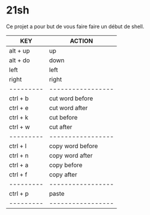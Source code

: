 # 21sh

Ce projet a pour but de vous faire faire un début de shell.


|   KEY   | 	ACTION		    |
| ------- | --------------- |
|alt + up | up |
|alt + do | down |
|left | left |
|right | right	|
|---------|-----------------|
|ctrl + b | cut word before	|
|ctrl + e | cut word after	|
|ctrl + k | cut before		|
|ctrl + w | cut after		|
|---------|-----------------|
|ctrl + l | copy word before|
|ctrl + n | copy word after	|
|ctrl + a | copy before		|
|ctrl + f | copy after		|
|---------|-----------------|
|ctrl + p | paste			|
|---------|-----------------|
